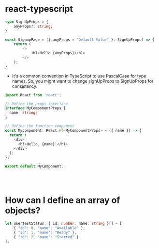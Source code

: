 # react-typescript
```typescript
type SignUpProps = {
    anyProps?: string;
}

const SignupPage = ({ anyProps = "Default Value" }: SignUpProps) => {
    return (
        <>
            <h1>Hello {anyProps}</h1>
        </>
    );
}

```
* It's a common convention in TypeScript to use PascalCase for type names. So, you might want to change signUpProps to SignUpProps for consistency.

```typescript
import React from 'react';

// Define the props interface
interface MyComponentProps {
  name: string;
}

// Define the function component
const MyComponent: React.FC<MyComponentProps> = ({ name }) => {
  return (
    <div>
      <h1>Hello, {name}!</h1>
    </div>
  );
};

export default MyComponent;

```
<br>
<br>

# How can I define an array of objects?
```typescript
let userTestStatus: { id: number, name: string }[] = [
    { "id": 0, "name": "Available" },
    { "id": 1, "name": "Ready" },
    { "id": 2, "name": "Started" }
];

```
